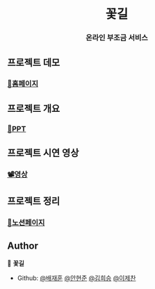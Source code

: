 <h1 align=center>꽃길</h1>

<h3 align=center>  온라인 부조금 서비스</h3>

## 프로젝트 데모
### [🚀홈페이지](http://kkotgil.s3-website.ap-northeast-2.amazonaws.com/)
## 프로젝트 개요
### [🔗PPT](https://github.com/NHfintech/README/files/5728291/nh._.pdf)
## 프로젝트 시연 영상
### [📽영상](https://youtu.be/if5IwPW71lI)
## 프로젝트 정리
### [📑노션페이지](https://www.notion.so/NH-f8871f8922e44690863bcee1c52debca)

## Author

👤 **꽃길**
* Github:
  [@배재훈](https://github.com/jaypae95)
  [@안현준](https://github.com/nnfsth)
  [@김희승](https://github.com/KHS-kr)
  [@이제찬](https://github.com/jeky22)


